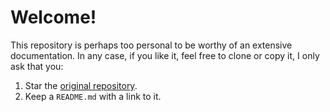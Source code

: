 # Welcome!

This repository is perhaps too personal to be worthy of an extensive documentation.
In any case, if you like it, feel free to clone or copy it, I only ask that you:

1. Star the [original repository](https://github.com/jmora/jmora.github.io).
1. Keep a `README.md` with a link to it.

